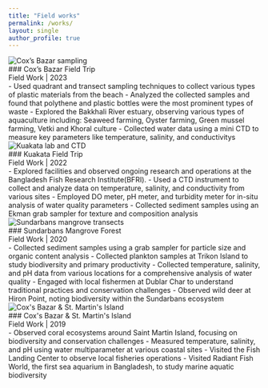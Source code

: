 ```yaml
---
title: "Field works"
permalink: /works/
layout: single
author_profile: true
---
```

<div class="field-works">

  <article class="field-card">
    <img class="thumb" src="{{ '/images/f_3.gif' | relative_url }}" alt="Cox’s Bazar sampling">
    <div class="details" markdown="1">
      ### Cox’s Bazar Field Trip
      <div class="eyebrow">Field Work | 2023</div>
      - Used quadrant and transect sampling techniques to collect various types of plastic materials from the beach
      - Analyzed the collected samples and found that polythene and plastic bottles were the most prominent types of waste
      - Explored the Bakkhali River estuary, observing various types of aquaculture including: Seaweed farming, Oyster farming, Green mussel farming, Vetki and Khoral culture
      - Collected water data using a mini CTD to measure key parameters like temperature, salinity, and conductivitys
    </div>
  </article>

  <article class="field-card">
    <img class="thumb" src="{{ '/images/f_2.gif' | relative_url }}" alt="Kuakata lab and CTD">
    <div class="details" markdown="1">
      ### Kuakata Field Trip
      <div class="eyebrow">Field Work | 2022</div>
      - Explored facilities and observed ongoing research and operations at the Bangladesh Fish Research Institute(BFRI).
      - Used a CTD instrument to collect and analyze data on temperature, salinity, and conductivity from various sites
      - Employed DO meter, pH meter, and turbidity meter for in-situ analysis of water quality parameters
      - Collected sediment samples using an Ekman grab sampler for texture and composition analysis
    </div>
  </article>

  <article class="field-card">
    <img class="thumb" src="{{ '/images/f_1.gif' | relative_url }}" alt="Sundarbans mangrove transects">
    <div class="details" markdown="1">
      ### Sundarbans Mangrove Forest
      <div class="eyebrow">Field Work | 2020</div>
      - Collected sediment samples using a grab sampler for particle size and organic content analysis
      - Collected plankton samples at Trikon Island to study biodiversity and primary productivity
      - Collected temperature, salinity, and pH data from various locations for a comprehensive analysis of water quality
      - Engaged with local fishermen at Dublar Char to understand traditional practices and conservation challenges
      - Observed wild deer at Hiron Point, noting biodiversity within the Sundarbans ecosystem 
    </div>
  </article>
  <article class="field-card">
    <img class="thumb" src="{{ '/images/f_0.gif' | relative_url }}" alt="Cox's Bazar & St. Martin's Island">
    <div class="details" markdown="1">
      ### Cox's Bazar & St. Martin's Island
      <div class="eyebrow">Field Work | 2019</div>
      - Observed coral ecosystems around Saint Martin Island, focusing on biodiversity and conservation challenges
      - Measured temperature, salinity, and pH using water multiparameter at various coastal sites
      - Visited the Fish Landing Center to observe local fisheries operations
      - Visited Radiant Fish World, the first sea aquarium in Bangladesh, to study marine aquatic biodiversity  
    </div>
  </article>
</div>
